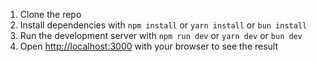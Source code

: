1. Clone the repo
2. Install dependencies with `npm install` or `yarn install` or `bun install`
3. Run the development server with `npm run dev` or `yarn dev` or `bun dev`
4. Open [http://localhost:3000](http://localhost:3000) with your browser to see the result
